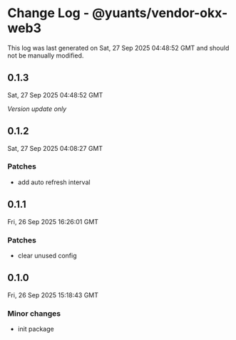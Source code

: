 # Change Log - @yuants/vendor-okx-web3

This log was last generated on Sat, 27 Sep 2025 04:48:52 GMT and should not be manually modified.

## 0.1.3
Sat, 27 Sep 2025 04:48:52 GMT

_Version update only_

## 0.1.2
Sat, 27 Sep 2025 04:08:27 GMT

### Patches

- add auto refresh interval

## 0.1.1
Fri, 26 Sep 2025 16:26:01 GMT

### Patches

- clear unused config

## 0.1.0
Fri, 26 Sep 2025 15:18:43 GMT

### Minor changes

- init package

